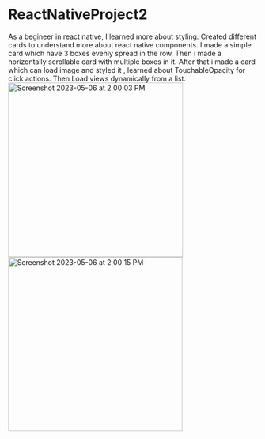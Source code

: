 # ReactNativeProject2
As a begineer in react native, I learned more about styling. Created different cards to understand more about react native components.
I made a simple card which have 3 boxes evenly spread in the row. Then i made a horizontally scrollable card with multiple boxes in it.
After that i made a card which can load image and styled it , learned about TouchableOpacity for click actions. Then Load views dynamically from a list.<img width="353" alt="Screenshot 2023-05-06 at 2 00 03 PM" src="https://user-images.githubusercontent.com/118592984/236612937-b131e216-1775-49a3-9da6-aff4c01108db.png">
<img width="352" alt="Screenshot 2023-05-06 at 2 00 15 PM" src="https://user-images.githubusercontent.com/118592984/236612942-a25aac02-1527-4148-9bb0-286de6775496.png">
